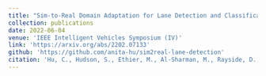 ```yaml
---
title: "Sim-to-Real Domain Adaptation for Lane Detection and Classification in Autonomous Driving"
collection: publications
date: 2022-06-04
venue: 'IEEE Intelligent Vehicles Symposium (IV)'
link: 'https://arxiv.org/abs/2202.07133'
github: 'https://github.com/anita-hu/sim2real-lane-detection'
citation: 'Hu, C., Hudson, S., Ethier, M., Al-Sharman, M., Rayside, D., & Melek, W. (2022, June). Sim-to-real domain adaptation for lane detection and classification in autonomous driving. In 2022 IEEE Intelligent Vehicles Symposium (IV) (pp. 457-463). IEEE.'
---
```

